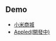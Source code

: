 ## Demo
- [小米商城](https://nekochan.cf/LearnFront-End/demo/mi/)
- [Appled(開發中)](https://nekochan.cf/LearnFront-End/demo/Apple/)
